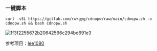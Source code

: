 
### 一键脚本
```
curl -sSL https://gitlab.com/rwkgyg/cdnopw/raw/main/cdnopw.sh -o cdnopw.sh && bash cdnopw.sh
```

![1f3f2255672b20642566c294bd691e3](https://github.com/yonggekkk/openwrt-cdnip/assets/121604513/85d94c08-ba0c-4297-a9e8-0c65caf65553)

参考项目：[lee1080](https://github.com/lee1080/CloudflareSpeedTestDDNS)
